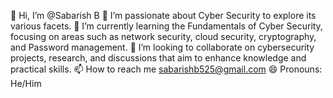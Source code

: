 👋 Hi, I’m @Sabarish B
👀 I’m passionate about Cyber Security to explore its various facets.
🌱 I’m currently learning the Fundamentals of Cyber Security, focusing on areas such as network security, cloud security,  cryptography, and Password management.
💞️ I’m looking to collaborate on cybersecurity projects, research, and discussions that aim to enhance knowledge and practical skills.
📫 How to reach me sabarishb525@gmail.com
😄 Pronouns: He/Him

